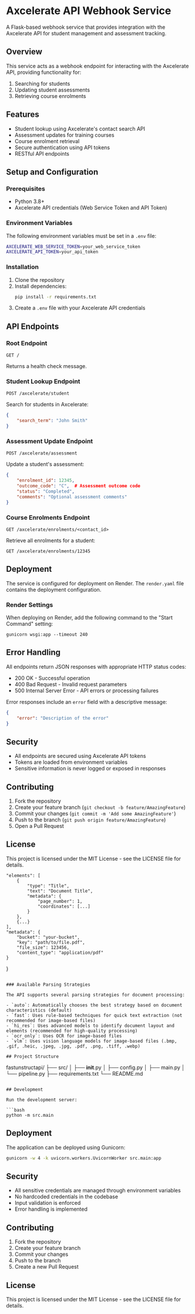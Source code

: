 # Axcelerate API Webhook Service

A Flask-based webhook service that provides integration with the Axcelerate API for student management and assessment tracking.

## Overview

This service acts as a webhook endpoint for interacting with the Axcelerate API, providing functionality for:
1. Searching for students
2. Updating student assessments
3. Retrieving course enrolments

## Features

- Student lookup using Axcelerate's contact search API
- Assessment updates for training courses
- Course enrolment retrieval
- Secure authentication using API tokens
- RESTful API endpoints

## Setup and Configuration

### Prerequisites

- Python 3.8+
- Axcelerate API credentials (Web Service Token and API Token)

### Environment Variables

The following environment variables must be set in a `.env` file:

```bash
AXCELERATE_WEB_SERVICE_TOKEN=your_web_service_token
AXCELERATE_API_TOKEN=your_api_token
```

### Installation

1. Clone the repository
2. Install dependencies:
   ```bash
   pip install -r requirements.txt
   ```
3. Create a `.env` file with your Axcelerate API credentials

## API Endpoints

### Root Endpoint

```
GET /
```

Returns a health check message.

### Student Lookup Endpoint

```
POST /axcelerate/student
```

Search for students in Axcelerate:

```json
{
    "search_term": "John Smith"
}
```

### Assessment Update Endpoint

```
POST /axcelerate/assessment
```

Update a student's assessment:

```json
{
    "enrolment_id": 12345,
    "outcome_code": "C",  # Assessment outcome code
    "status": "Completed",
    "comments": "Optional assessment comments"
}
```

### Course Enrolments Endpoint

```
GET /axcelerate/enrolments/<contact_id>
```

Retrieve all enrolments for a student:

```
GET /axcelerate/enrolments/12345
```

## Deployment

The service is configured for deployment on Render. The `render.yaml` file contains the deployment configuration.

### Render Settings

When deploying on Render, add the following command to the "Start Command" setting:

```
gunicorn wsgi:app --timeout 240
```

## Error Handling

All endpoints return JSON responses with appropriate HTTP status codes:
- 200 OK - Successful operation
- 400 Bad Request - Invalid request parameters
- 500 Internal Server Error - API errors or processing failures

Error responses include an `error` field with a descriptive message:

```json
{
    "error": "Description of the error"
}
```

## Security

- All endpoints are secured using Axcelerate API tokens
- Tokens are loaded from environment variables
- Sensitive information is never logged or exposed in responses

## Contributing

1. Fork the repository
2. Create your feature branch (`git checkout -b feature/AmazingFeature`)
3. Commit your changes (`git commit -m 'Add some AmazingFeature'`)
4. Push to the branch (`git push origin feature/AmazingFeature`)
5. Open a Pull Request

## License

This project is licensed under the MIT License - see the LICENSE file for details.

    "elements": [
        {
            "type": "Title",
            "text": "Document Title",
            "metadata": {
                "page_number": 1,
                "coordinates": [...]
            }
        },
        {...}
    ],
    "metadata": {
        "bucket": "your-bucket",
        "key": "path/to/file.pdf",
        "file_size": 123456,
        "content_type": "application/pdf"
    }
}
```

### Available Parsing Strategies

The API supports several parsing strategies for document processing:

- `auto`: Automatically chooses the best strategy based on document characteristics (default)
- `fast`: Uses rule-based techniques for quick text extraction (not recommended for image-based files)
- `hi_res`: Uses advanced models to identify document layout and elements (recommended for high-quality processing)
- `ocr_only`: Uses OCR for image-based files
- `vlm`: Uses vision language models for image-based files (.bmp, .gif, .heic, .jpeg, .jpg, .pdf, .png, .tiff, .webp)

## Project Structure

```
fastunstructapi/
├── src/
│   ├── __init__.py
│   ├── config.py
│   ├── main.py
│   └── pipeline.py
├── requirements.txt
└── README.md
```

## Development

Run the development server:

```bash
python -m src.main
```

## Deployment

The application can be deployed using Gunicorn:

```bash
gunicorn -w 4 -k uvicorn.workers.UvicornWorker src.main:app
```

## Security

- All sensitive credentials are managed through environment variables
- No hardcoded credentials in the codebase
- Input validation is enforced
- Error handling is implemented

## Contributing

1. Fork the repository
2. Create your feature branch
3. Commit your changes
4. Push to the branch
5. Create a new Pull Request

## License

This project is licensed under the MIT License - see the LICENSE file for details.